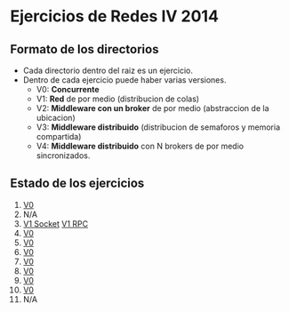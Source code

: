 # Ejercicios de Redes IV 2014

## Formato de los directorios

* Cada directorio dentro del raiz es un ejercicio.
* Dentro de cada ejercicio puede haber varias versiones.
  - V0: **Concurrente**
  - V1: **Red** de por medio (distribucion de colas)
  - V2: **Middleware con un broker** de por medio (abstraccion de la ubicacion)
  - V3: **Middleware distribuido** (distribucion de semaforos y memoria compartida)
  - V4: **Middleware distribuido** con N brokers de por medio sincronizados.

## Estado de los ejercicios

1. [V0](Ejercicio1/E1V0/)
2. N/A
3. [V1 Socket](Ejercicio3/E3V1-Socket/) [V1 RPC](Ejercicio3/E3V1-RPC/)
4. [V0](Ejercicio4/E4V0/)
5. [V0](Ejercicio5/E5V0/)
6. [V0](Ejercicio6/E6V0/)
7. [V0](Ejercicio7/E7V0/)
8. [V0](Ejercicio8/E8V0/)
9. [V0](Ejercicio9/E9V0/)
10. [V0](Ejercicio10/E10V0/)
11. N/A


